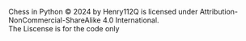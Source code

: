 Chess in Python © 2024 by Henry112Q is licensed under Attribution-NonCommercial-ShareAlike 4.0 International.           
The Liscense is for the code only
